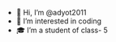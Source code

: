 - 👋 Hi, I’m @adyot2011
- 👀 I’m interested in coding
- 🎓 I’m a student of class- 5

<!---
adyot2011/adyot2011 is a ✨ special ✨ repository because its `README.md` (this file) appears on your GitHub profile.
You can click the Preview link to take a look at your changes.
--->
